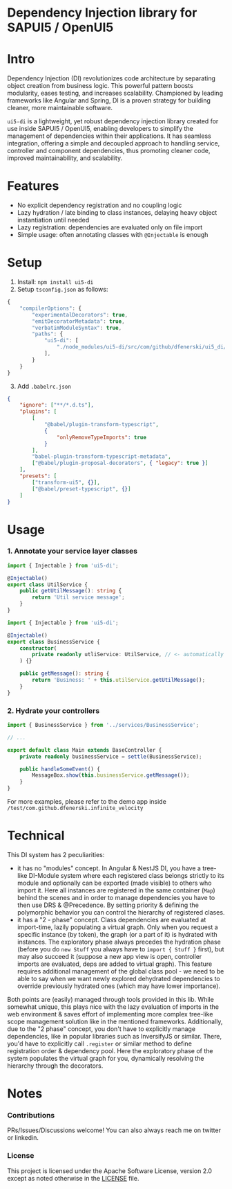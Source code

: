 # Dependency Injection library for SAPUI5 / OpenUI5

# Intro

Dependency Injection (DI) revolutionizes code architecture by separating object creation from business logic. This powerful pattern boosts modularity, eases testing, and increases scalability. Championed by leading frameworks like Angular and Spring, DI is a proven strategy for building cleaner, more maintainable software.

`ui5-di` is a lightweight, yet robust dependency injection library created for use inside SAPUI5 / OpenUI5, enabling developers to simplify the management of dependencies within their applications. It has seamless integration, offering a simple and decoupled approach to handling service, controller and component dependencies, thus promoting cleaner code, improved maintainability, and scalability.

# Features

-   No explicit dependency registration and no coupling logic
-   Lazy hydration / late binding to class instances, delaying heavy object instantiation until needed
-   Lazy registration: dependencies are evaluated only on file import
-   Simple usage: often annotating classes with `@Injectable` is enough

# Setup

1. Install: `npm install ui5-di`
2. Setup `tsconfig.json` as follows:

```typescript
{
    "compilerOptions": {
        "experimentalDecorators": true,
        "emitDecoratorMetadata": true,
        "verbatimModuleSyntax": true,
        "paths": {
            "ui5-di": [
                "./node_modules/ui5-di/src/com/github/dfenerski/ui5_di/Injector"
            ],
        }
    }
}
```

3. Add `.babelrc.json`

```json
{
    "ignore": ["**/*.d.ts"],
    "plugins": [
        [
            "@babel/plugin-transform-typescript",
            {
                "onlyRemoveTypeImports": true
            }
        ],
        "babel-plugin-transform-typescript-metadata",
        ["@babel/plugin-proposal-decorators", { "legacy": true }]
    ],
    "presets": [
        ["transform-ui5", {}],
        ["@babel/preset-typescript", {}]
    ]
}
```

# Usage

### 1. Annotate your service layer classes

```typescript
import { Injectable } from 'ui5-di';

@Injectable()
export class UtilService {
    public getUtilMessage(): string {
        return 'Util service message';
    }
}
```

```typescript
import { Injectable } from 'ui5-di';

@Injectable()
export class BusinessService {
    constructor(
        private readonly utliService: UtilService, // <- automatically instantiated!
    ) {}

    public getMessage(): string {
        return 'Business: ' + this.utilService.getUtilMessage();
    }
}
```

### 2. Hydrate your controllers

```typescript
import { BusinessService } from '../services/BusinessService';

// ...

export default class Main extends BaseController {
    private readonly businessService = settle(BusinessService);

    public handleSomeEvent() {
        MessageBox.show(this.businessService.getMessage());
    }
}
```

For more examples, please refer to the demo app inside `/test/com.github.dfenerski.infinite_velocity`

# Technical

This DI system has 2 peculiarities:

-   it has no "modules" concept. In Angular & NestJS DI, you have a tree-like DI-Module system where each registered class belongs strictly to its module and optionally can be exported (made visible) to others who import it.
    Here all instances are registered in the same container (`Map`) behind the scenes and in order to manage dependencies you have to then use DRS & @Precedence. By setting priority & defining the polymorphic behavior you can control the hierarchy of registered clases.
-   it has a "2 - phase" concept. Class dependencies are evaluated at import-time, lazily populating a virtual graph. Only when you request a specific instance (by token), the graph (or a part of it) is hydrated with instances. The exploratory phase always precedes the hydration phase (before you do `new Stuff` you always have to `import { Stuff }` first), but may also succeed it (suppose a new app view is open, controller imports are evaluated, deps are added to virtual graph). This feature requires additional management of the global class pool - we need to be able to say when we want newly explored dehydrated dependencies to override previously hydrated ones (which may have lower importance).

Both points are (easily) managed through tools provided in this lib. While somewhat unique, this plays nice with the lazy evaluation of imports in the web environment & saves effort of implementing more complex tree-like scope management solution like in the mentioned frameworks.
Additionally, due to the "2 phase" concept, you don't have to explicitly manage dependencies, like in popular libraries such as InversifyJS or similar. There, you'd have to explicitly call `.register` or similar method to define registration order & dependency pool. Here the exploratory phase of the system populates the virtual graph for you, dynamically resolving the hierarchy through the decorators.

# Notes

### Contributions

PRs/Issues/Discussions welcome! You can also always reach me on twitter or linkedin.

### License

This project is licensed under the Apache Software License, version 2.0 except as noted otherwise in the [LICENSE](LICENSE) file.
